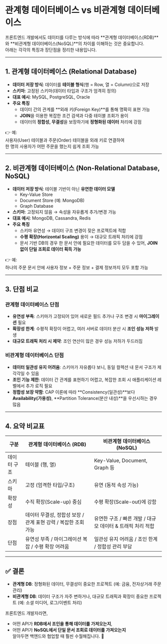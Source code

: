 # 관계형 데이터베이스 vs 비관계형 데이터베이스

프론트엔드 개발에서도 데이터를 다루는 방식에 따라 **관계형 데이터베이스(RDB)**와 **비관계형 데이터베이스(NoSQL)**의 차이를 이해하는 것은 중요합니다.  
아래는 각각의 특징과 장단점을 정리한 내용입니다.

---

## 1. 관계형 데이터베이스 (Relational Database)

- **데이터 저장 방식**: 데이터를 **테이블 형식**(행 = Row, 열 = Column)으로 저장
- **스키마**: 고정된 스키마(데이터 타입과 구조가 엄격히 정의)
- **대표 예시**: MySQL, PostgreSQL, Oracle
- **주요 특징**
  - 데이터 간의 관계를 **외래 키(Foreign Key)**를 통해 명확히 표현 가능
  - **JOIN**을 이용한 복잡한 조건 검색과 다중 테이블 조회가 용이
  - 데이터의 **정합성, 무결성**을 보장하기에 **정형화된 데이터** 처리에 강점

👉 예:  
사용자(User) 테이블과 주문(Order) 테이블을 외래 키로 연결하여  
한 명의 사용자가 어떤 주문을 했는지 쉽게 조회 가능

---

## 2. 비관계형 데이터베이스 (Non-Relational Database, NoSQL)

- **데이터 저장 방식**: 테이블 기반이 아닌 **유연한 데이터 모델**
  - Key-Value Store
  - Document Store (예: MongoDB)
  - Graph Database
- **스키마**: 고정되지 않음 → 속성을 자유롭게 추가/변경 가능
- **대표 예시**: MongoDB, Cassandra, Redis
- **주요 특징**
  - 스키마 유연성 → 데이터 구조 변경이 잦은 프로젝트에 적합
  - **수평 확장(Horizontal Scaling)** 용이 → 대규모 트래픽 처리에 강점
  - 문서 기반 DB의 경우 한 문서 안에 필요한 데이터를 모두 담을 수 있어, **JOIN 없이 단일 조회로 데이터 획득 가능**

👉 예:  
하나의 주문 문서 안에 사용자 정보 + 주문 정보 + 결제 정보까지 모두 포함 가능

---

## 3. 단점 비교

### 관계형 데이터베이스 단점

- **유연성 부족**: 스키마가 고정되어 있어 새로운 필드 추가나 구조 변경 시 **마이그레이션** 필요
- **확장성 한계**: 수평적 확장이 어렵고, 여러 서버로 데이터 분산 시 **조인 성능 저하** 발생
- **대규모 트래픽 처리 시 제약**: 조인 연산이 많은 경우 성능 저하가 두드러짐

### 비관계형 데이터베이스 단점

- **데이터 일관성 유지 어려움**: 스키마가 자유롭다 보니, 동일 컬렉션 내 문서 구조가 제각각일 수 있음
- **조인 기능 제한**: 데이터 간 관계를 표현하기 어렵고, 복잡한 조회 시 애플리케이션 레벨에서 추가 로직 필요
- **정합성 보장 약함**: CAP 이론에 따라 **Consistency(일관성)**보다 **Availability(가용성)**, **Partition Tolerance(분산 내성)**을 우선시하는 경우 많음

---

## 4. 요약 비교표

| 구분        | 관계형 데이터베이스 (RDB)                                      | 비관계형 데이터베이스 (NoSQL)                              |
| ----------- | -------------------------------------------------------------- | ---------------------------------------------------------- |
| 데이터 구조 | 테이블 (행, 열)                                                | Key-Value, Document, Graph 등                              |
| 스키마      | 고정 (엄격한 타입/구조)                                        | 유연 (동적 속성 가능)                                      |
| 확장성      | 수직 확장(Scale-up) 중심                                       | 수평 확장(Scale-out)에 강함                                |
| 장점        | 데이터 무결성, 정합성 보장 / 관계 표현 강력 / 복잡한 조회 가능 | 유연한 구조 / 빠른 개발 / 대규모 데이터 & 트래픽 처리 적합 |
| 단점        | 유연성 부족 / 마이그레이션 복잡 / 수평 확장 어려움             | 일관성 유지 어려움 / 조인 한계 / 정합성 관리 부담          |

---

## ✅ 결론

- **관계형 DB**: 정형화된 데이터, 무결성이 중요한 프로젝트 (예: 금융, 전자상거래 주문 관리)
- **비관계형 DB**: 데이터 구조가 자주 변하거나, 대규모 트래픽과 확장이 중요한 프로젝트 (예: 소셜 미디어, 로그/이벤트 처리)

프론트엔드 개발자라면,

- 어떤 API가 **RDB에서 조인을 통해 데이터를 가져오는지**,
- 어떤 API가 **NoSQL에서 단일 문서 조회로 데이터를 가져오는지**  
  알아두면 백엔드와 협업할 때 훨씬 수월해집니다. 🚀

